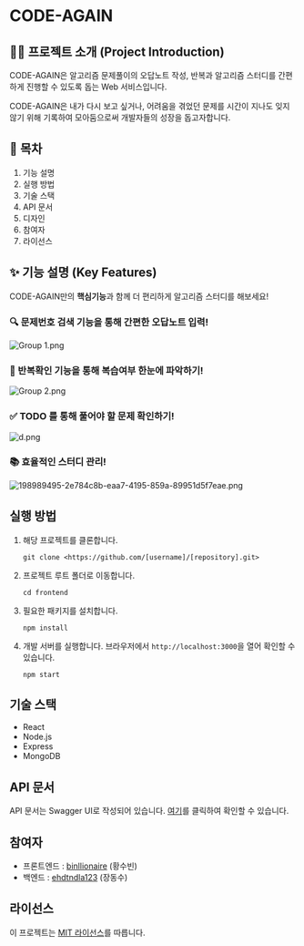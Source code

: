 # CODE-AGAIN

## 👋🏻 프로젝트 소개 (Project Introduction)

CODE-AGAIN은 알고리즘 문제풀이의 오답노트 작성, 반복과 알고리즘 스터디를 간편하게 진행할 수 있도록 돕는 Web 서비스입니다.

CODE-AGAIN은 내가 다시 보고 싶거나, 어려움을 겪었던 문제를 시간이 지나도 잊지 않기 위해 기록하여 모아둠으로써 개발자들의 성장을 돕고자합니다.

## 📖 목차

1. 기능 설명
2. 실행 방법
3. 기술 스택
4. API 문서
5. 디자인
6. 참여자
7. 라이선스

## ✨ 기능 설명 (Key Features)

CODE-AGAIN만의 **핵심기능**과 함께 더 편리하게 알고리즘 스터디를 해보세요!

### 🔍 문제번호 검색 기능을 통해 간편한 오답노트 입력!

![Group 1.png](%E1%84%8C%E1%85%A6%E1%84%86%E1%85%A9%E1%86%A8%20%E1%84%8B%E1%85%A5%E1%86%B9%E1%84%8B%E1%85%B3%E1%86%B7%2037b307e89be744fbb3d4bf25f782b8ba/Group_1.png)

### 👀 반복확인 기능을 통해 복습여부 한눈에 파악하기!

![Group 2.png](%E1%84%8C%E1%85%A6%E1%84%86%E1%85%A9%E1%86%A8%20%E1%84%8B%E1%85%A5%E1%86%B9%E1%84%8B%E1%85%B3%E1%86%B7%2037b307e89be744fbb3d4bf25f782b8ba/Group_2.png)

### ✅ TODO 를 통해 풀어야 할 문제 확인하기!

![d.png](%E1%84%8C%E1%85%A6%E1%84%86%E1%85%A9%E1%86%A8%20%E1%84%8B%E1%85%A5%E1%86%B9%E1%84%8B%E1%85%B3%E1%86%B7%2037b307e89be744fbb3d4bf25f782b8ba/d.png)

### 📚 효율적인 스터디 관리!

![198989495-2e784c8b-eaa7-4195-859a-89951d5f7eae.png](%E1%84%8C%E1%85%A6%E1%84%86%E1%85%A9%E1%86%A8%20%E1%84%8B%E1%85%A5%E1%86%B9%E1%84%8B%E1%85%B3%E1%86%B7%2037b307e89be744fbb3d4bf25f782b8ba/198989495-2e784c8b-eaa7-4195-859a-89951d5f7eae.png)

## 실행 방법

1. 해당 프로젝트를 클론합니다.
    
    ```
    git clone <https://github.com/[username]/[repository].git>
    ```
    
2. 프로젝트 루트 폴더로 이동합니다.
    
    ```
    cd frontend
    ```
    
3. 필요한 패키지를 설치합니다.
    
    ```
    npm install
    ```
    
4. 개발 서버를 실행합니다.
브라우저에서 `http://localhost:3000`을 열어 확인할 수 있습니다.
    
    ```
    npm start
    ```
    

## 기술 스택

- React
- Node.js
- Express
- MongoDB

## API 문서

API 문서는 Swagger UI로 작성되어 있습니다. [여기](https://ku.woojin-dev.kro.kr/swagger-ui/index.html)를 클릭하여 확인할 수 있습니다.

## 참여자

- 프론트엔드 : [binllionaire](https://github.com/binllionaire) (황수빈)
- 백엔드 : [ehdtndla123](https://github.com/ehdtndla123/CodeAgain) (장동수)

## 라이선스

이 프로젝트는 [MIT 라이선스](https://opensource.org/licenses/MIT)를 따릅니다.
